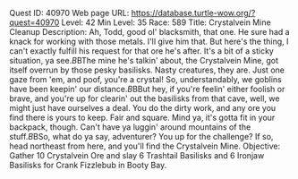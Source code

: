 Quest ID: 40970
Web page URL: https://database.turtle-wow.org/?quest=40970
Level: 42
Min Level: 35
Race: 589
Title: Crystalvein Mine Cleanup
Description: Ah, Todd, good ol' blacksmith, that one. He sure had a knack for working with those metals. I'll give him that. But here's the thing, I can't exactly fulfill his request for that ore he's after. It's a bit of a sticky situation, ya see.$B$BThe mine he's talkin' about, the Crystalvein Mine, got itself overrun by those pesky basilisks. Nasty creatures, they are. Just one gaze from 'em, and poof, you're a crystal! So, understandably, we goblins have been keepin' our distance.$B$BBut hey, if you're feelin' either foolish or brave, and you're up for clearin' out the basilisks from that cave, well, we might just have ourselves a deal. You do the dirty work, and any ore you find there is yours to keep. Fair and square. Mind ya, it's gotta fit in your backpack, though. Can't have ya luggin' around mountains of the stuff.$B$BSo, what do ya say, adventurer? You up for the challenge? If so, head northeast from here, and you'll find the Crystalvein Mine.
Objective: Gather 10 Crystalvein Ore and slay 6 Trashtail Basilisks and 6 Ironjaw Basilisks for Crank Fizzlebub in Booty Bay.
